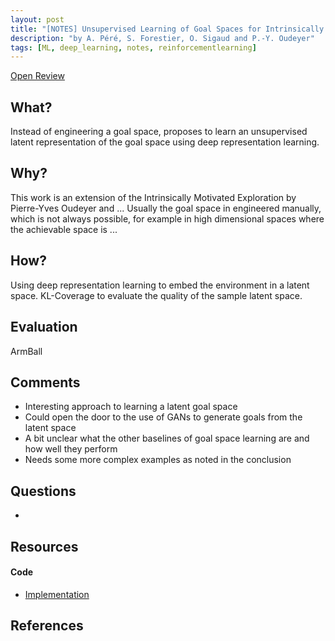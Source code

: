 ```yaml
---
layout: post
title: "[NOTES] Unsupervised Learning of Goal Spaces for Intrinsically Motivated Goal Exploration"
description: "by A. Péré, S. Forestier, O. Sigaud and P.-Y. Oudeyer"
tags: [ML, deep_learning, notes, reinforcementlearning]
---
```


[Open Review](https://openreview.net/forum?id=S1DWPP1A-)

## What?

Instead of engineering a goal space, proposes to learn an unsupervised latent representation
of the goal space using deep representation learning.

## Why?

This work is an extension of the Intrinsically Motivated Exploration by Pierre-Yves Oudeyer and ...
Usually the goal space in engineered manually, which is not always possible, for example in high
dimensional spaces where the achievable space is ...

## How?

Using deep representation learning to embed the environment in a latent space.
KL-Coverage to evaluate the quality of the sample latent space.


## Evaluation

ArmBall

## Comments

* Interesting approach to learning a latent goal space
* Could open the door to the use of GANs to generate goals from the latent space
* A bit unclear what the other baselines of goal space learning are and how well they perform
* Needs some more complex examples as noted in the conclusion

## Questions

*

## Resources
#### Code

* [Implementation](https://github.com/flowersteam/Unsupervised_Goal_Space_Learning)

## References

[^1]: Intrinsically motivated exploration as efficient active learning in unknown and unprepared spaces, by Pierre-Yves Oudeyer and Adrien Baranès [link](http://www.pyoudeyer.com/OudeyerBaranesEpirob08.pdf) (Exploration as active learning, exploration vs exploitation trade-off)
[^2]:
[^3]:
